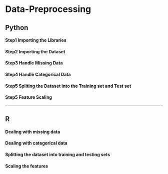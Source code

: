 # Data-Preprocessing

## Python
#### Step1 Importing the Libraries
#### Step2 Importing the Dataset
#### Step3 Handle Missing Data
#### Step4 Handle Categorical Data
#### Step5 Spliting the Dataset into the Training set and Test set
#### Step5 Feature Scaling
____________________________________________

## **R**
#### Dealing with missing data
#### Dealing with categorical data
#### Splitting the dataset into training and testing sets
#### Scaling the features

